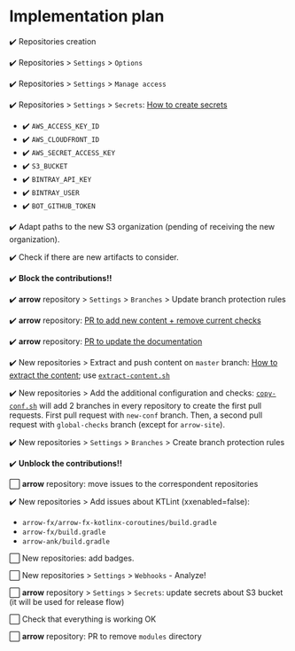 # Implementation plan

:heavy_check_mark: Repositories creation

:heavy_check_mark: Repositories > `Settings` > `Options`

:heavy_check_mark: Repositories > `Settings` > `Manage access`

:heavy_check_mark: Repositories > `Settings` > `Secrets`: [How to create secrets](how-to-create-secrets.md)

* :heavy_check_mark: `AWS_ACCESS_KEY_ID`
* :heavy_check_mark: `AWS_CLOUDFRONT_ID`
* :heavy_check_mark: `AWS_SECRET_ACCESS_KEY`
* :heavy_check_mark: `S3_BUCKET`
* :heavy_check_mark: `BINTRAY_API_KEY`
* :heavy_check_mark: `BINTRAY_USER`
* :heavy_check_mark: `BOT_GITHUB_TOKEN`

:heavy_check_mark: Adapt paths to the new S3 organization (pending of receiving the new organization).

:heavy_check_mark: Check if there are new artifacts to consider.

:heavy_check_mark: **Block the contributions!!**

:heavy_check_mark: **arrow** repository > `Settings` > `Branches` > Update branch protection rules

:heavy_check_mark: **arrow** repository: [PR to add new content + remove current checks](https://github.com/arrow-kt/arrow/pull/2066)

:heavy_check_mark: **arrow** repository: [PR to update the documentation](https://github.com/arrow-kt/arrow/pull/2079)

:heavy_check_mark: New repositories > Extract and push content on `master` branch: [How to extract the content](how-to-extract-content.md); use [`extract-content.sh`](scripts/extract-content.sh)

:heavy_check_mark: New repositories > Add the additional configuration and checks: [`copy-conf.sh`](scripts/copy-conf.sh) will add 2 branches in every repository to create the first pull requests. First pull request with `new-conf` branch. Then, a second pull request with `global-checks` branch (except for `arrow-site`).

:heavy_check_mark: New repositories > `Settings` > `Branches` > Create branch protection rules

:heavy_check_mark: **Unblock the contributions!!**

:white_large_square: **arrow** repository: move issues to the correspondent repositories

:heavy_check_mark: New repositories > Add issues about KTLint (xxenabled=false):
* `arrow-fx/arrow-fx-kotlinx-coroutines/build.gradle`
* `arrow-fx/build.gradle`
* `arrow-ank/build.gradle`

:white_large_square: New repositories: add badges.

:white_large_square: New repositories > `Settings` > `Webhooks` - Analyze!

:white_large_square: **arrow** repository > `Settings` > `Secrets`: update secrets about S3 bucket (it will be used for release flow)

:white_large_square: Check that everything is working OK

:white_large_square: **arrow** repository: PR to remove `modules` directory
